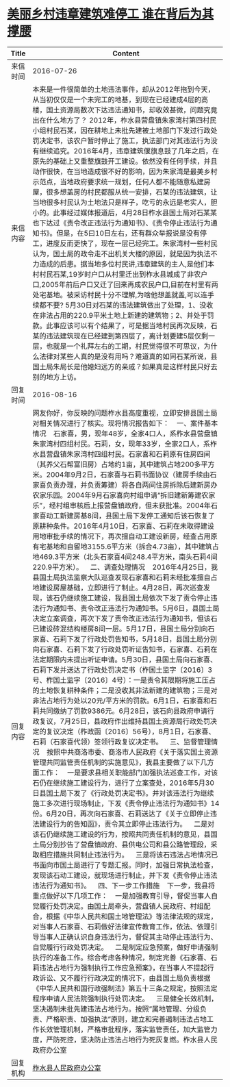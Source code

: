 # [美丽乡村违章建筑难停工 谁在背后为其撑腰](http://www.shangluo.gov.cn/zmhd/ldxxxx.jsp?urltype=leadermail.LeaderMailContentUrl&wbtreeid=1112&leadermailid=3741)

| Title |                                                                                                                                                                                                                                                                                                                                                                                                                                                                                                                                                                                                                                                                                                                                                                                                                                                                                                              Content                                                                                                                                                                                                                                                                                                                                                                                                                                                                                                                                                                                                                                                                                                                                                                                                                                                                                                               |
|:-----:|------------------------------------------------------------------------------------------------------------------------------------------------------------------------------------------------------------------------------------------------------------------------------------------------------------------------------------------------------------------------------------------------------------------------------------------------------------------------------------------------------------------------------------------------------------------------------------------------------------------------------------------------------------------------------------------------------------------------------------------------------------------------------------------------------------------------------------------------------------------------------------------------------------------------------------------------------------------------------------------------------------------------------------------------------------------------------------------------------------------------------------------------------------------------------------------------------------------------------------------------------------------------------------------------------------------------------------------------------------------------------------------------------------------------------------------------------------------------------------------------------------------------------------------------------------------------------------------------------------------------------------------------------------------------------------------------------------------------------------------------------------------------------------------------------------------------------------|
| 来信时间  | 2016-07-26                                                                                                                                                                                                                                                                                                                                                                                                                                                                                                                                                                                                                                                                                                                                                                                                                                                                                                                                                                                                                                                                                                                                                                                                                                                                                                                                                                                                                                                                                                                                                                                                                                                                                                                                                                                                                         |
| 来信内容  | 本来是一件很简单的土地违法事件，却从2012年拖到今天，从当初仅仅是一个未完工的地基，到现在已经建成4层的高楼，国土资源局数次下达违法通知书，却收效甚微，问题究竟出在什么地方了？ 2012年，柞水县营盘镇朱家湾村第四村民小组村民石某，因在耕地上未批先建被土地部门下发过行政处罚决定书，该农户暂时停止了施工，执法部门对其违法行为没有继续追究。2016年4月，违章建筑偃旗息鼓了几年之后，在原先的基础上又重整旗鼓开工建设。依然没有任何手续，并且动作很快，在当地造成很不好的影响，因为朱家湾是最美乡村示范点，当地政府要求统一规划，任何人都不能随意私建房屋，很多想盖房的村民都服从统一安排，石某的违法建筑，让当地很多村民认为土地法只是样子，吃亏的永远是老实人，胆小的。此事经过媒体报道后，4月28日柞水县国土局对石某某也下达过《责令改正违法行为通知书》、《责令停止违法行为通知书》。但是，在5曰10日左右，还有群众举报说是没有停工，进度反而更快了，现在一层已经完工。朱家湾村一些村民认为，国土局的政令走不出机关大楼的原因，就是因为执法不力造成的后患。据当地多位村民讲,违章建筑的主人,是他们本村村民石某,19岁时户口从村里迁出到柞水县城成了非农户口,2005年前后户口又迁了回来再成农民户口,目前在村里有两处宅基地。被采访村民十分不理解,为啥他想盖就盖,可以连手续都不要? 5月30日对石某的违法建筑做出了处理，1、没收在非法占用的220.9平米土地上新建的建筑物；2、并处于罚款。此事应该可以有个结果了，可是据当地村民再次反映，石某的违法建筑现在已经建到第四层了，离计划要建5层仅剩一层，也就是一个礼拜左右的工期，村民觉得很不可思议，为什么法律对某些人真的是没有用吗？难道真的如同石某所说，县国土局朱局长是他媳妇远方的亲戚？如果真是这样村民只好去别的地方上访。                                                                                                                                                                                                                                                                                                                                                                                                                                                                                                                                                                                                                                                                                                                                                                                                                                                                                                                                                                                                                          |
| 回复时间  | 2016-08-16                                                                                                                                                                                                                                                                                                                                                                                                                                                                                                                                                                                                                                                                                                                                                                                                                                                                                                                                                                                                                                                                                                                                                                                                                                                                                                                                                                                                                                                                                                                                                                                                                                                                                                                                                                                                                         |
| 回复内容  | 网友你好，你反映的问题柞水县高度重视，立即安排县国土局对相关情况进行了核实。现将情况报告如下：    一、案件基本情况    石家喜，男，现年48岁，全家4口人，系柞水县营盘镇朱家湾村四组村民。石莉，女，现年33岁，全家2口人，系柞水县营盘镇朱家湾村四组村民。石家喜和石莉原有住房四间（其养父石帮富旧房）占地约1亩，其中建筑占地200多平方米。2004年9月2日，石家喜与石莉书面协议（建房手续由石家喜负责办理，并负责筹建）将各自两间住房拆除后建新房办农家乐园。2004年9月石家喜向村组申请“拆旧建新筹建农家乐”，经村组审核后上报营盘镇政府，但未获批准。2004年石家喜动工新建房基8间，县国土局下发停工通知后该石恢复了原耕种条件。2016年4月10日，石家喜、石莉在未取得建设用地审批手续的情况下，再次擅自动工建设新房，经查占用原有宅基地和自留地3155.6平方米（拆合4.73亩），其中建筑占地469.3平方米（北头石家喜4间248.4平方米，南头石莉4间220.9平方米）。    二、调查处理情况    2016年4月25日，我县国土局执法监察大队巡查发现石家喜和石莉未经批准擅自占地建设房屋基础，立即进行了制止。4月28日，再次巡查发现，该石仍继续施工建设，我县国土局依次下发了责令停止违法行为通知书、责令改正违法行为通知书。5月6日，县国土局决定立案调查，再次下发了责令改正违法行为通知书，但该石已建设砖混结构楼房8间一层。5月17日，县国土局分别向石家喜、石莉下发了行政处罚告知书，5月18日，县国土局分别向石家喜、石莉下发了行政处罚听证告知书，石家喜、石莉在法定期限内未提出听证申请。5月30日，县国土局向石家喜、石莉下发并送达了行政处罚决定书（柞国土监字〔2016〕3号、柞国土监字〔2016〕4号）：一是责令其限期将施工压占的土地恢复耕种条件；二是没收其非法新建的建筑物；三是对非法占地行为处以20元/平方米的罚款。6月1日，石家喜和石莉共同缴纳了罚款9386元。6月28日，该石向县政府申请行政复议，7月25日，县政府作出维持县国土资源局行政处罚决定的复议决定（柞政函〔2016〕56号），8月1日，石家喜、石莉（石家喜代领）签领行政复议决定书。    三、监督管理情况    按照中共商洛市委、商洛市人民政府《关于落实国土资源管理共同监管责任机制的实施意见》，我县主要做了以下几方面工作：    一是要求县相关职能部门加强执法巡查工作，对该石仍在继续施工建设行为，进行了立案查处，2016年5月30日县国土局下发了《行政处罚决定书》。并对该违法行为继续施工多次进行现场制止，下发《责令停止违法行为通知书》14份。6月20日，再次向石家喜、石莉送达了《关于立即停止违法建设行为的告知函》，责令其立即停止违法行为。    二是对该石仍继续施工建设的行为，按照共同责任机制的意见，县国土局分别抄告了营盘镇政府、县供电公司和县公路管理段，采取相应措施共同制止违法行为。    三是将该石违法占地情况已书面向市国土局进行了专题汇报。同时，加强日常执法检查，发现该石动工建设，就现场进行制止，并下发《责令停止违法违法行为通知书》。    四、下一步工作措施    下一步，我县将重点做好以下几项工作：    一是加强教育引导，督促当事人自觉履行处罚决定。由国土局牵头，营盘镇人民政府、村组配合，根据《中华人民共和国土地管理法》等法律法规的规定，对当事人石家喜、石莉做好法律宣传教育工作，依法、依理引导当事人正确认识自身违法行为，督促其主动停止违法行为、自觉履行行政处罚决定。    二是制定应急预案，做好申请强制执行的准备工作。综合考虑各种情况，制定完善《石家喜、石莉违法占地行为强制执行工作应急预案》，在当事人不提起行政诉讼、又不履行行政决定的情况下，由县国土局负责根据《中华人民共和国行政强制法》第五十三条之规定，按照法定程序申请人民法院强制执行处罚决定。    三是健全长效机制，坚决遏制未批先建违法占地行为。按照“属地管理、分级负责、严格职责、加强执法”原则，建立和完善遏制违法占地工作长效管理机制，严格审批程序，落实监管责任，加大监管力度，严防死控，坚决防止违法占地行为死灰复燃。柞水县人民政府办公室 |
| 回复机构  | [柞水县人民政府办公室](../../category/agencies/柞水县人民政府办公室.md)                                                                                                                                                                                                                                                                                                                                                                                                                                                                                                                                                                                                                                                                                                                                                                                                                                                                                                                                                                                                                                                                                                                                                                                                                                                                                                                                                                                                                                                                                                                                                                                                                                                                                                                                                                                |